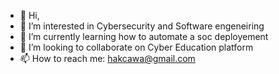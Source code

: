 - 👋 Hi, 
- 👀 I’m interested in Cybersecurity and Software engeneiring 
- 🌱 I’m currently learning how to automate a soc deployement
- 💞️ I’m looking to collaborate on Cyber Education platform
- 📫 How to reach me: hakcawa@gmail.com
